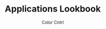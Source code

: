 ---
layout: 03-applications-lookbook/display
permalink: "/applications-lookbook/display/"

title: Applications Lookbook
description: Color Cntrl desc here
author: Color Cntrl
tags:
- color-cntrl
---